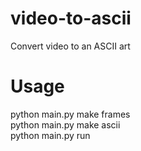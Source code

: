 # video-to-ascii
Convert video to an ASCII art
# Usage
python main.py make frames <br>
python main.py make ascii <br>
python main.py run <br>
